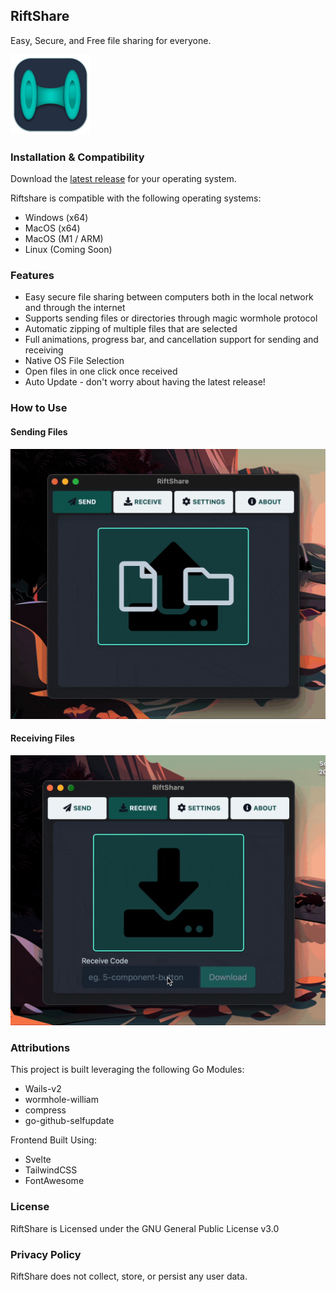 ## RiftShare

Easy, Secure, and Free file sharing for everyone. 

<a href="https://github.com/achhabra2/riftshare/releases/latest" target="_blank">
<img src="https://github.com/achhabra2/riftshare/blob/main/appicon.png?raw=true" alt="icon" width="128"/>
</a>

### Installation & Compatibility

Download the [latest release](https://github.com/achhabra2/riftshare/releases/latest) for your operating system. 

Riftshare is compatible with the following operating systems:

* Windows (x64)
* MacOS (x64)
* MacOS (M1 / ARM)
* Linux (Coming Soon)

### Features

* Easy secure file sharing between computers both in the local network and through the internet
* Supports sending files or directories through magic wormhole protocol
* Automatic zipping of multiple files that are selected
* Full animations, progress bar, and cancellation support for sending and receiving
* Native OS File Selection
* Open files in one click once received
* Auto Update - don't worry about having the latest release!

### How to Use

#### Sending Files
![Send](https://raw.githubusercontent.com/achhabra2/riftshare/gh-pages/send.gif)

#### Receiving Files
![Receive](https://raw.githubusercontent.com/achhabra2/riftshare/gh-pages/receive.gif)

### Attributions

This project is built leveraging the following Go Modules:
* Wails-v2
* wormhole-william
* compress
* go-github-selfupdate

Frontend Built Using:
* Svelte
* TailwindCSS
* FontAwesome

### License

RiftShare is Licensed under the GNU General Public License v3.0

### Privacy Policy

RiftShare does not collect, store, or persist any user data. 
